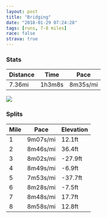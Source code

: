 ```yaml
---
layout: post
title: "Bridging"
date: "2018-01-29 07:24:28"
tags: [runs, 7-8 miles]
race: false
strava: true
---
```


### Stats

| Distance | Time | Pace |
|----------|------|------|
|7.36mi|1h3m8s|8m35s/mi|

<img src='https://maps.googleapis.com/maps/api/staticmap?maptype=roadmap&path=enc:{xrwFbkqbMvB_HfAEzt@zf@tXpHlOah@_AUf@{CbOmo@o@dBbAeHy@qB~FoOdR{y@wLbj@@qDz@_Aa^nfB]wEvDuX|Ce@pCeEx@oI`CqFeC_Bb@yDe[eJwy@yJgElAwHtJn@~WbHF@bE}GdU_E@uHxU&key=AIzaSyC1MId7bFpkLXNAaYhBSTb8jLyiSqzbDtM&size=800x800&markers=color:yellow|label:S|40.73374,-73.98594&markers=color:green|label:F|40.73361999999998,-73.98597'>

### Splits

| Mile | Pace | Elevation |
|------|------|-----------|
|1|9m07s/mi|12.1ft|
|2|8m46s/mi|36.4ft|
|3|8m02s/mi|-27.9ft|
|4|8m49s/mi|-6.9ft|
|5|7m53s/mi|-37.7ft|
|6|8m28s/mi|-7.5ft|
|7|8m48s/mi|17.7ft|
|8|8m58s/mi|12.8ft|
